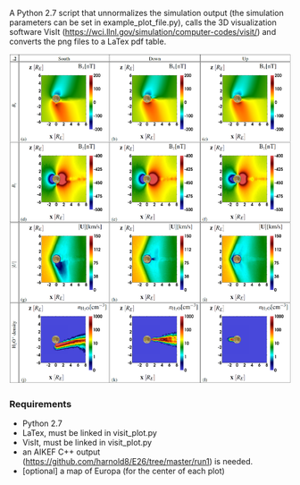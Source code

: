 A Python 2.7 script that unnormalizes the simulation output (the simulation parameters can be set in example_plot_file.py), calls the 3D visualization software VisIt (https://wci.llnl.gov/simulation/computer-codes/visit/) and converts the png files to a LaTex pdf table.

![](example.png)

### Requirements
* Python 2.7
* LaTex, must be linked in visit_plot.py
* VisIt, must be linked in visit_plot.py
* an AIKEF C++ output (https://github.com/harnold8/E26/tree/master/run1) is needed.
* [optional] a map of Europa (for the center of each plot)
